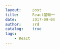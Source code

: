 ```yaml
---
layout:     post
title:      React基础一
date:       2017-09-04
author:     zrd
catalog:    true
tags:
    - React
---
```






